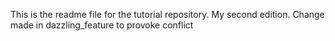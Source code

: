 This is the readme file for the tutorial repository.
My second edition.
Change made in dazzling_feature to provoke conflict